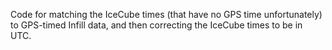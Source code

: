 Code for matching the IceCube times (that have no GPS time unfortunately) to GPS-timed Infill data, and then correcting the IceCube times to be in UTC.

